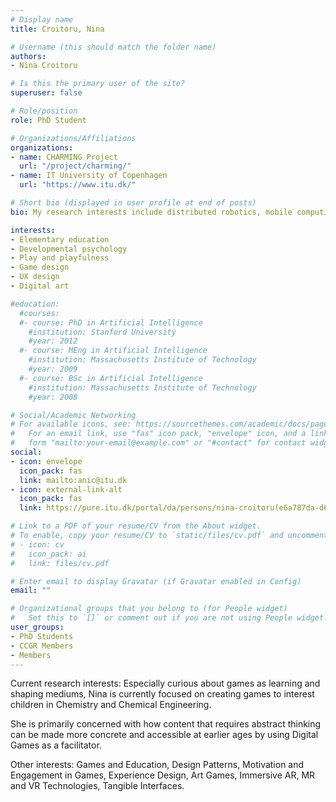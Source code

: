 ```yaml
---
# Display name
title: Croitoru, Nina

# Username (this should match the folder name)
authors:
- Nina Croitoru

# Is this the primary user of the site?
superuser: false

# Role/position
role: PhD Student

# Organizations/Affiliations
organizations:
- name: CHARMING Project
  url: "/project/charming/"
- name: IT University of Copenhagen
  url: "https://www.itu.dk/"

# Short bio (displayed in user profile at end of posts)
bio: My research interests include distributed robotics, mobile computing and programmable matter.

interests:
- Elementary education
- Developmental psychology
- Play and playfulness
- Game design
- UX design
- Digital art

#education:
  #courses:
  #- course: PhD in Artificial Intelligence
    #institution: Stanford University
    #year: 2012
  #- course: MEng in Artificial Intelligence
    #institution: Massachusetts Institute of Technology
    #year: 2009
  #- course: BSc in Artificial Intelligence
    #institution: Massachusetts Institute of Technology
    #year: 2008

# Social/Academic Networking
# For available icons, see: https://sourcethemes.com/academic/docs/page-builder/#icons
#   For an email link, use "fas" icon pack, "envelope" icon, and a link in the
#   form "mailto:your-email@example.com" or "#contact" for contact widget.
social:
- icon: envelope
  icon_pack: fas
  link: mailto:anic@itu.dk
- icon: external-link-alt
  icon_pack: fas
  link: https://pure.itu.dk/portal/da/persons/nina-croitoru(e6a787da-d68e-445f-87e0-4c29c765bdfd).html

# Link to a PDF of your resume/CV from the About widget.
# To enable, copy your resume/CV to `static/files/cv.pdf` and uncomment the lines below.
# - icon: cv
#   icon_pack: ai
#   link: files/cv.pdf

# Enter email to display Gravatar (if Gravatar enabled in Config)
email: ""

# Organizational groups that you belong to (for People widget)
#   Set this to `[]` or comment out if you are not using People widget.
user_groups:
- PhD Students
- CCGR Members
- Members
---
```


Current research interests: Especially curious about games as learning and shaping mediums, Nina is currently focused on creating games to interest children in Chemistry and Chemical Engineering.

She is primarily concerned with how content that requires abstract thinking can be made more concrete and accessible at earlier ages by using Digital Games as a facilitator.

Other interests: Games and Education, Design Patterns, Motivation and Engagement in Games, Experience Design, Art Games, Immersive AR, MR and VR Technologies, Tangible Interfaces.